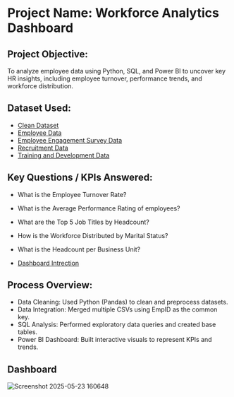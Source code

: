 # Project Name: Workforce Analytics Dashboard

## Project Objective:
To analyze employee data using Python, SQL, and Power BI to uncover key HR insights, including employee turnover, performance trends, and workforce distribution.

## Dataset Used:
- [Clean Dataset](https://github.com/Shadab8081/hr-data-insights/blob/main/df_clean_csv.csv)  
- [Employee Data](https://github.com/Shadab8081/hr-data-insights/blob/main/employee_data.csv)  
- [Employee Engagement Survey Data](https://github.com/Shadab8081/hr-data-insights/blob/main/employee_engagement_survey_data.csv)  
- [Recruitment Data](https://github.com/Shadab8081/hr-data-insights/blob/main/recruitment_data.csv)  
- [Training and Development Data](https://github.com/Shadab8081/hr-data-insights/blob/main/training_and_development_data.csv)

## Key Questions / KPIs Answered:
- What is the Employee Turnover Rate?
- What is the Average Performance Rating of employees?
- What are the Top 5 Job Titles by Headcount?
- How is the Workforce Distributed by Marital Status?
- What is the Headcount per Business Unit?

- [Dashboard Intrection](https://github.com/Shadab8081/hr-data-insights/blob/main/Screenshot%202025-05-23%20160648.png)

## Process Overview:
- Data Cleaning: Used Python (Pandas) to clean and preprocess datasets.
- Data Integration: Merged multiple CSVs using EmpID as the common key.
- SQL Analysis: Performed exploratory data queries and created base tables.
- Power BI Dashboard: Built interactive visuals to represent KPIs and trends.

## Dashboard
![Screenshot 2025-05-23 160648](https://github.com/user-attachments/assets/1316f0c8-9da7-42a6-ae2b-3d5bd6825834)



